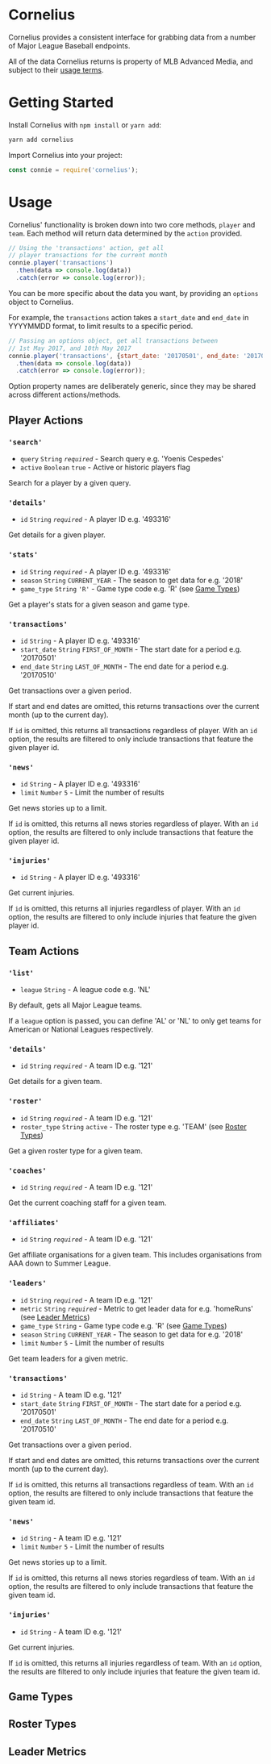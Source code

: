 # Cornelius

Cornelius provides a consistent interface for grabbing data from a number of Major League Baseball endpoints.

All of the data Cornelius returns is property of MLB Advanced Media, and subject to their [usage terms](http://gdx.mlb.com/components/copyright.txt).

# Getting Started

Install Cornelius with `npm install` or `yarn add`:

```sh
yarn add cornelius
```

Import Cornelius into your project:

```javascript
const connie = require('cornelius');
```

# Usage

Cornelius' functionality is broken down into two core methods, `player` and `team`. Each method will return data determined by the `action` provided.

```javascript
// Using the 'transactions' action, get all
// player transactions for the current month
connie.player('transactions')
  .then(data => console.log(data))
  .catch(error => console.log(error));
```

You can be more specific about the data you want, by providing an `options` object to Cornelius.

For example, the `transactions` action takes a `start_date` and `end_date` in YYYYMMDD format, to limit results to a specific period.

```javascript
// Passing an options object, get all transactions between
// 1st May 2017, and 10th May 2017
connie.player('transactions', {start_date: '20170501', end_date: '20170510'})
  .then(data => console.log(data))
  .catch(error => console.log(error));
```

Option property names are deliberately generic, since they may be shared across different actions/methods.

## Player Actions

### `'search'`

- `query` `String` *`required`* - Search query e.g. 'Yoenis Cespedes'
- `active` `Boolean` `true` - Active or historic players flag

Search for a player by a given query.

### `'details'`

- `id` `String` *`required`* - A player ID e.g. '493316'

Get details for a given player.

### `'stats'`

- `id` `String` *`required`* - A player ID e.g. '493316'
- `season` `String` `CURRENT_YEAR` - The season to get data for e.g. '2018'
- `game_type` `String` `'R'` - Game type code e.g. 'R' (see [Game Types]())

Get a player's stats for a given season and game type.

### `'transactions'`

- `id` `String` - A player ID e.g. '493316'
- `start_date` `String` `FIRST_OF_MONTH` - The start date for a period e.g. '20170501'
- `end_date` `String` `LAST_OF_MONTH` - The end date for a period e.g. '20170510'

Get transactions over a given period.

If start and end dates are omitted, this returns transactions
over the current month (up to the current day).

If `id` is omitted, this returns all transactions regardless of player. With an `id` option, the results
are filtered to only include transactions that feature the given player id.


### `'news'`

- `id` `String` - A player ID e.g. '493316'
- `limit` `Number` `5` - Limit the number of results

Get news stories up to a limit.

If `id` is omitted, this returns all news stories regardless of player. With an `id` option, the results
are filtered to only include transactions that feature the given player id.

### `'injuries'`

- `id` `String` - A player ID e.g. '493316'

Get current injuries.

If `id` is omitted, this returns all injuries regardless of player. With an `id` option, the results
are filtered to only include injuries that feature the given player id.

## Team Actions

### `'list'`

- `league` `String` - A league code e.g. 'NL'

By default, gets all Major League teams.

If a `league` option is passed, you can define 'AL' or 'NL' to only get teams for American or National Leagues respectively.

### `'details'`

- `id` `String` *`required`* - A team ID e.g. '121'

Get details for a given team.

### `'roster'`

- `id` `String` *`required`* - A team ID e.g. '121'
- `roster_type` `String` `active` - The roster type e.g. 'TEAM' (see [Roster Types]())

Get a given roster type for a given team.

### `'coaches'`

- `id` `String` *`required`* - A team ID e.g. '121'

Get the current coaching staff for a given team.

### `'affiliates'`

- `id` `String` *`required`* - A team ID e.g. '121'

Get affiliate organisations for a given team. This includes organisations from AAA down to Summer League.

### `'leaders'`

- `id` `String` *`required`* - A team ID e.g. '121'
- `metric` `String` *`required`* - Metric to get leader data for e.g. 'homeRuns' (see [Leader Metrics]())
- `game_type` `String` - Game type code e.g. 'R' (see [Game Types]())
- `season` `String` `CURRENT_YEAR` - The season to get data for e.g. '2018'
- `limit` `Number` `5` - Limit the number of results

Get team leaders for a given metric.

### `'transactions'`

- `id` `String` - A team ID e.g. '121'
- `start_date` `String` `FIRST_OF_MONTH` - The start date for a period e.g. '20170501'
- `end_date` `String` `LAST_OF_MONTH` - The end date for a period e.g. '20170510'

Get transactions over a given period.

If start and end dates are omitted, this returns transactions
over the current month (up to the current day).

If `id` is omitted, this returns all transactions regardless of team. With an `id` option, the results
are filtered to only include transactions that feature the given team id.


### `'news'`

- `id` `String` - A team ID e.g. '121'
- `limit` `Number` `5` - Limit the number of results

Get news stories up to a limit.

If `id` is omitted, this returns all news stories regardless of team. With an `id` option, the results
are filtered to only include transactions that feature the given team id.

### `'injuries'`

- `id` `String` - A team ID e.g. '121'

Get current injuries.

If `id` is omitted, this returns all injuries regardless of team. With an `id` option, the results
are filtered to only include injuries that feature the given team id.

## Game Types

## Roster Types

## Leader Metrics


